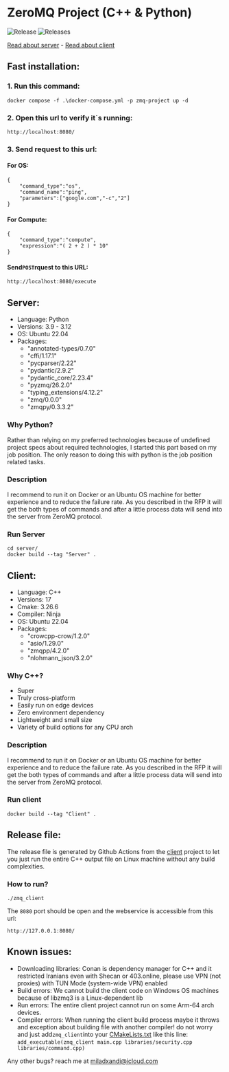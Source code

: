 # ZeroMQ Project (C++ & Python)
![Release](https://badgen.net/github/release/miladxandi/zmq-cpp-python)
![Releases](https://badgen.net/github/releases/miladxandi/zmq-cpp-python)

[Read about server](#server) - [Read about client](#client)

## Fast installation:

### 1. Run this command:
```
docker compose -f .\docker-compose.yml -p zmq-project up -d
```

### 2. Open this url to verify it`s running:
```
http://localhost:8080/
```

### 3. Send request to this url:

#### For OS:
```
{
	"command_type":"os",
	"command_name":"ping",
	"parameters":["google.com","-c","2"]
}
```

#### For Compute:
```
{
    "command_type":"compute",
    "expression":"( 2 + 2 ) * 10"
}
```

#### Send`POST`rquest to this URL: 
```
http://localhost:8080/execute
```
## Server:
- Language: Python
- Versions: 3.9 - 3.12
- OS: Ubuntu 22.04
- Packages:
  - "annotated-types/0.7.0"
  - "cffi/1.17.1"
  - "pycparser/2.22"
  - "pydantic/2.9.2"
  - "pydantic_core/2.23.4"
  - "pyzmq/26.2.0"
  - "typing_extensions/4.12.2"
  - "zmq/0.0.0"
  - "zmqpy/0.3.3.2"

### Why Python?
Rather than relying on my preferred technologies because of undefined project specs about required technologies, I started this part based on my job position.
The only reason to doing this with python is the job position related tasks.

### Description
I recommend to run it on Docker or an Ubuntu OS machine for better experience and to reduce the failure rate.
As you described in the RFP it will get the both types of commands and after a little process data will send into the server from ZeroMQ protocol.

### Run Server

```
cd server/
docker build --tag "Server" .
```



## Client:
- Language: C++
- Versions: 17
- Cmake: 3.26.6
- Compiler: Ninja
- OS: Ubuntu 22.04
- Packages:
  - "crowcpp-crow/1.2.0"
  - "asio/1.29.0"
  - "zmqpp/4.2.0"
  - "nlohmann_json/3.2.0"

### Why C++?
- Super 
- Truly cross-platform
- Easily run on edge devices
- Zero environment dependency
- Lightweight and small size
- Variety of build options for any CPU arch

### Description
I recommend to run it on Docker or an Ubuntu OS machine for better experience and to reduce the failure rate.
As you described in the RFP it will get the both types of commands and after a little process data will send into the server from ZeroMQ protocol.

### Run client

```
docker build --tag "Client" .
```

## Release file:
The release file is generated by Github Actions from the [client](client) project to let you just run the entire C++ output file on Linux machine without any build complexities.
### How to run?
```
./zmq_client
```
The `8080` port should be open and the webservice is accessible from this url:
```
http://127.0.0.1:8080/
```

## Known issues:
- Downloading libraries: Conan is dependency manager for C++ and it restricted Iranians even with Shecan or 403.online, please use VPN (not proxies) with TUN Mode (system-wide VPN) enabled
- Build errors: We cannot build the client code on Windows OS machines because of libzmq3 is a Linux-dependent lib
- Run errors: The entire client project cannot run on some Arm-64 arch devices.
- Compiler errors: When running the client build process maybe it throws and exception about building file with another compiler! do not worry and just add`zmq_client`into your [CMakeLists.txt](client%2FCMakeLists.txt) like this line:
```add_executable(zmq_client main.cpp libraries/security.cpp libraries/command.cpp)```

Any other bugs? reach me at [miladxandi@icloud.com](mailto:miladxandi@icloud.com)